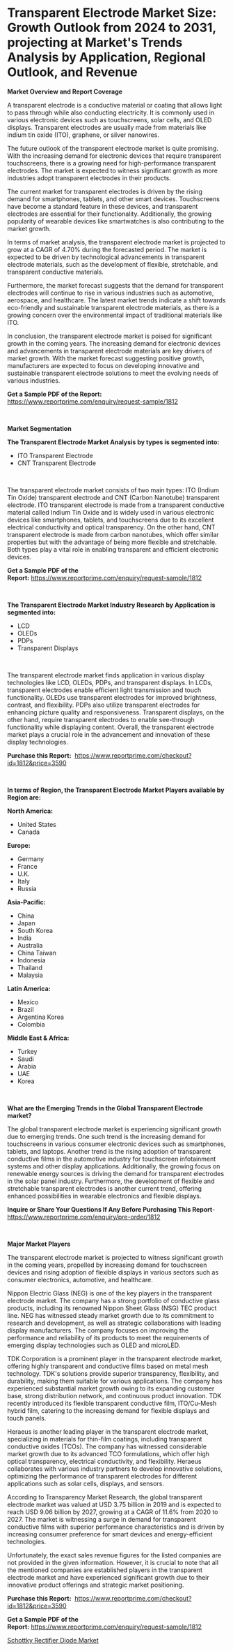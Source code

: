 <p><h1>Transparent Electrode Market Size: Growth Outlook from 2024 to 2031, projecting at Market's Trends Analysis by Application, Regional Outlook, and Revenue</h1></p><p><strong>Market Overview and Report Coverage</strong></p>
<p><p>A transparent electrode is a conductive material or coating that allows light to pass through while also conducting electricity. It is commonly used in various electronic devices such as touchscreens, solar cells, and OLED displays. Transparent electrodes are usually made from materials like indium tin oxide (ITO), graphene, or silver nanowires.</p><p>The future outlook of the transparent electrode market is quite promising. With the increasing demand for electronic devices that require transparent touchscreens, there is a growing need for high-performance transparent electrodes. The market is expected to witness significant growth as more industries adopt transparent electrodes in their products.</p><p>The current market for transparent electrodes is driven by the rising demand for smartphones, tablets, and other smart devices. Touchscreens have become a standard feature in these devices, and transparent electrodes are essential for their functionality. Additionally, the growing popularity of wearable devices like smartwatches is also contributing to the market growth.</p><p>In terms of market analysis, the transparent electrode market is projected to grow at a CAGR of 4.70% during the forecasted period. The market is expected to be driven by technological advancements in transparent electrode materials, such as the development of flexible, stretchable, and transparent conductive materials.</p><p>Furthermore, the market forecast suggests that the demand for transparent electrodes will continue to rise in various industries such as automotive, aerospace, and healthcare. The latest market trends indicate a shift towards eco-friendly and sustainable transparent electrode materials, as there is a growing concern over the environmental impact of traditional materials like ITO.</p><p>In conclusion, the transparent electrode market is poised for significant growth in the coming years. The increasing demand for electronic devices and advancements in transparent electrode materials are key drivers of market growth. With the market forecast suggesting positive growth, manufacturers are expected to focus on developing innovative and sustainable transparent electrode solutions to meet the evolving needs of various industries.</p></p>
<p><strong>Get a Sample PDF of the Report:</strong> <a href="https://www.reportprime.com/enquiry/request-sample/1812">https://www.reportprime.com/enquiry/request-sample/1812</a></p>
<p>&nbsp;</p>
<p><strong>Market Segmentation</strong></p>
<p><strong>The Transparent Electrode Market Analysis by types is segmented into:</strong></p>
<p><ul><li>ITO Transparent Electrode</li><li>CNT Transparent Electrode</li></ul></p>
<p>&nbsp;</p>
<p><p>The transparent electrode market consists of two main types: ITO (Indium Tin Oxide) transparent electrode and CNT (Carbon Nanotube) transparent electrode. ITO transparent electrode is made from a transparent conductive material called Indium Tin Oxide and is widely used in various electronic devices like smartphones, tablets, and touchscreens due to its excellent electrical conductivity and optical transparency. On the other hand, CNT transparent electrode is made from carbon nanotubes, which offer similar properties but with the advantage of being more flexible and stretchable. Both types play a vital role in enabling transparent and efficient electronic devices.</p></p>
<p><strong>Get a Sample PDF of the Report:</strong>&nbsp;<a href="https://www.reportprime.com/enquiry/request-sample/1812">https://www.reportprime.com/enquiry/request-sample/1812</a></p>
<p>&nbsp;</p>
<p><strong>The Transparent Electrode Market Industry Research by Application is segmented into:</strong></p>
<p><ul><li>LCD</li><li>OLEDs</li><li>PDPs</li><li>Transparent Displays</li></ul></p>
<p>&nbsp;</p>
<p><p>The transparent electrode market finds application in various display technologies like LCD, OLEDs, PDPs, and transparent displays. In LCDs, transparent electrodes enable efficient light transmission and touch functionality. OLEDs use transparent electrodes for improved brightness, contrast, and flexibility. PDPs also utilize transparent electrodes for enhancing picture quality and responsiveness. Transparent displays, on the other hand, require transparent electrodes to enable see-through functionality while displaying content. Overall, the transparent electrode market plays a crucial role in the advancement and innovation of these display technologies.</p></p>
<p><strong>Purchase this Report:</strong>&nbsp; <a href="https://www.reportprime.com/checkout?id=1812&price=3590">https://www.reportprime.com/checkout?id=1812&price=3590</a></p>
<p>&nbsp;</p>
<p><strong>In terms of Region, the Transparent Electrode Market Players available by Region are:</strong></p>
<p>
    <p> <strong> North America: </strong>
        <ul>
            <li>United States</li>
            <li>Canada</li>
        </ul>
        </p> 
    <p> <strong> Europe: </strong>
        <ul>
            <li>Germany</li>
            <li>France</li>
            <li>U.K.</li>
            <li>Italy</li>
            <li>Russia</li>
        </ul>
        </p> 
    <p> <strong> Asia-Pacific: </strong>
        <ul>
            <li>China</li>
            <li>Japan</li>
            <li>South Korea</li>
            <li>India</li>
            <li>Australia</li>
            <li>China Taiwan</li>
            <li>Indonesia</li>
            <li>Thailand</li>
            <li>Malaysia</li>
        </ul>
        </p> 
    <p> <strong> Latin America: </strong>
        <ul>
            <li>Mexico</li>
            <li>Brazil</li>
            <li>Argentina Korea</li>
            <li>Colombia</li>
        </ul>
        </p> 
    <p> <strong> Middle East & Africa: </strong>
        <ul>
            <li>Turkey</li>
            <li>Saudi</li>
            <li>Arabia</li>
            <li>UAE</li>
            <li>Korea</li>
        </ul>
    </p>
    </p>
<p>&nbsp;</p>
<p><strong>What are the Emerging Trends in the Global Transparent Electrode market?</strong></p>
<p><p>The global transparent electrode market is experiencing significant growth due to emerging trends. One such trend is the increasing demand for touchscreens in various consumer electronic devices such as smartphones, tablets, and laptops. Another trend is the rising adoption of transparent conductive films in the automotive industry for touchscreen infotainment systems and other display applications. Additionally, the growing focus on renewable energy sources is driving the demand for transparent electrodes in the solar panel industry. Furthermore, the development of flexible and stretchable transparent electrodes is another current trend, offering enhanced possibilities in wearable electronics and flexible displays.</p></p>
<p><strong>Inquire or Share Your Questions If Any Before Purchasing This Report</strong>- <a href="https://www.reportprime.com/enquiry/pre-order/1812">https://www.reportprime.com/enquiry/pre-order/1812</a></p>
<p>&nbsp;</p>
<p><strong>Major Market Players</strong></p>
<p><p>The transparent electrode market is projected to witness significant growth in the coming years, propelled by increasing demand for touchscreen devices and rising adoption of flexible displays in various sectors such as consumer electronics, automotive, and healthcare.</p><p>Nippon Electric Glass (NEG) is one of the key players in the transparent electrode market. The company has a strong portfolio of conductive glass products, including its renowned Nippon Sheet Glass (NSG) TEC product line. NEG has witnessed steady market growth due to its commitment to research and development, as well as strategic collaborations with leading display manufacturers. The company focuses on improving the performance and reliability of its products to meet the requirements of emerging display technologies such as OLED and microLED.</p><p>TDK Corporation is a prominent player in the transparent electrode market, offering highly transparent and conductive films based on metal mesh technology. TDK's solutions provide superior transparency, flexibility, and durability, making them suitable for various applications. The company has experienced substantial market growth owing to its expanding customer base, strong distribution network, and continuous product innovation. TDK recently introduced its flexible transparent conductive film, ITO/Cu-Mesh hybrid film, catering to the increasing demand for flexible displays and touch panels.</p><p>Heraeus is another leading player in the transparent electrode market, specializing in materials for thin-film coatings, including transparent conductive oxides (TCOs). The company has witnessed considerable market growth due to its advanced TCO formulations, which offer high optical transparency, electrical conductivity, and flexibility. Heraeus collaborates with various industry partners to develop innovative solutions, optimizing the performance of transparent electrodes for different applications such as solar cells, displays, and sensors.</p><p>According to Transparency Market Research, the global transparent electrode market was valued at USD 3.75 billion in 2019 and is expected to reach USD 9.06 billion by 2027, growing at a CAGR of 11.6% from 2020 to 2027. The market is witnessing a surge in demand for transparent conductive films with superior performance characteristics and is driven by increasing consumer preference for smart devices and energy-efficient technologies.</p><p>Unfortunately, the exact sales revenue figures for the listed companies are not provided in the given information. However, it is crucial to note that all the mentioned companies are established players in the transparent electrode market and have experienced significant growth due to their innovative product offerings and strategic market positioning.</p></p>
<p><strong>Purchase this Report:</strong>&nbsp;&nbsp;<a href="https://www.reportprime.com/checkout?id=1812&price=3590">https://www.reportprime.com/checkout?id=1812&price=3590</a></p>
<p></p>
<p><strong>Get a Sample PDF of the Report:</strong>&nbsp;<a href="https://www.reportprime.com/enquiry/request-sample/1812">https://www.reportprime.com/enquiry/request-sample/1812</a></p>
<p><p><a href="https://github.com/NorbertYates/Market-Research-Report-List-3/blob/main/schottky-rectifier-diode-market.md">Schottky Rectifier Diode Market</a></p></p>